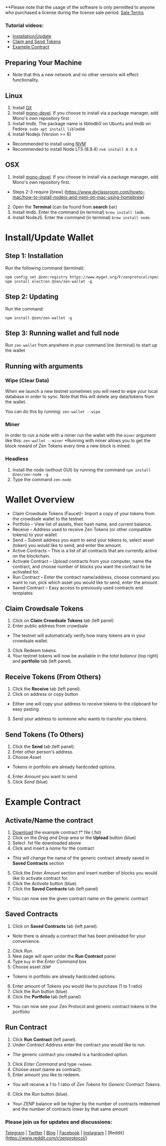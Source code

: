 **Please note that the usage of the software is only permitted to anyone who purchased a license during the license sale period. [Sale Terms](https://www.zenprotocol.com/legal/zen_protocol_token_sale_agreement.pdf)


### Tutorial videos:
* [Installation/Update](https://www.youtube.com/watch?v=tYtMcELj3T0)
* [Claim and Send Tokens](https://www.youtube.com/watch?v=gHU3xg_5Dr8)
* [Example Contract](https://www.youtube.com/watch?v=cjfr7zM2vhU)


## Preparing Your Machine
* Note that this a new network and no other versions will effect functionality.


## Linux

1. Install [Git](https://git-scm.com/book/en/v2/Getting-Started-Installing-Git)
2. Install [mono-devel](http://www.mono-project.com/download). If you choose to install via a package manager, add Mono's own repository first.
3. Install lmdb. The package name is liblmdb0 on Ubuntu and lmdb on Fedora. `sudo apt install liblmdb0`
4. Install Nodejs (Version >= 6)
- Recommended to install using [NVM](https://github.com/creationix/nvm#installation)
- Recommended to install Node LTS (8.9.4) `nvm install 8.9.4`


## OSX

1. Install [mono-devel](http://www.mono-project.com/download). If you choose to install via a package manager, add Mono's own repository first.
* Steps 2-3 require [brew] (https://www.dyclassroom.com/howto-mac/how-to-install-nodejs-and-npm-on-mac-using-homebrew)
2. Open the **Terminal** (can be found from **search** bar)
3. Install lmdb. Enter the command (in terminal) `brew install lmdb`.
4. Install NodeJS. Enter the command (in terminal) `brew install node`.


# Install/Update Wallet

## Step 1: Installation

Run the following command (terminal):
```
npm config set @zen:registry https://www.myget.org/F/zenprotocol/npm/
npm install electron @zen/zen-wallet -g
```

## Step 2: Updating

Run the command:
```
npm install @zen/zen-wallet -g
```

## Step 3: Running wallet and full node

Run `zen-wallet` from anywhere in your command line (terminal) to start  up the wallet

## Running with arguments

### Wipe (Clear Data)
When we launch a new testnet sometimes you will need to wipe your local database in order to sync. Note that this will delete any data/tokens from the wallet.

You can do this by running: `zen-wallet --wipe`

### Miner
In order to run a node with a miner run the wallet with the `miner` argument like this: `zen-wallet --miner`
*Running with miner allows you to get the block reward of Zen Tokens every time a new block is mined.

### Headless
1. Install the node (without GUI) by running the command `npm install @zen/zen-node -g`
2. Type the command `zen-node`

# Wallet Overview

* Claim Crowdsale Tokens (Faucet)- Import a copy of your tokens from the crowdsale wallet to the testnet.
* Portfolio – View list of assets, their hash name, and current balance.
* Receive – Address used to receive Zen Tokens (or other compatible tokens) to your wallet
* Send – Submit address you want to send your tokens to, select asset (token) you would like to send, and enter the amount.
* Active Contracts – This is a list of all contracts that are currently active on the blockchain.
* Activate Contract – Upload contracts from your computer, name the contract, and choose number of blocks you want the contract to be activated for.
* Run Contract – Enter the contract name/address, choose command you want to run, pick which asset you would like to send, enter the amount.
* Saved Contract – Easy access to previously used contracts and templates

## Claim Crowdsale Tokens
1. Click on **Claim Crowdsale Tokens** tab (left panel)
2. Enter public address from crowdsale
* The testnet will automatically verify how many tokens are in your crowdsale wallet.
3. Click Redeem tokens.
4. Your testnet tokens will now be available in the *total balance* (top right) and **portfolio** tab (left panel).


## Receive Tokens (From Others)
1. Click the **Receive** tab (left panel).
2. Click on address or copy button
* Either one will copy your address to receive tokens to the clipboard for easy pasting
3. Send your address to someone who wants to transfer you tokens.

## Send Tokens (To Others)
1. Click the **Send** tab (left panel).
2. Enter other person's address.
3. Choose *Asset*
* Tokens in portfolio are already hardcoded options.
4. Enter *Amount* you want to send
5. Click *Send* (blue)


# Example Contract

## Activate/Name the contract
1. [Download](https://gist.github.com/anonymous/354d2622af0452c19b66908a898aa3be) the example contract f* file (.fst)
2. Click on the *Drag and Drop* area or the **Upload** button (blue)
3. Select .fst file downloaded above
4. Click and insert a *name* for the contract
* This will change the name of the generic contract already saved in **Saved Contracts** section
5. Click the *Enter Amount* section and insert number of blocks you would like to activate contract for.
6. Click the *Activate* button (blue).
7. Click the **Saved Contracts** tab (left panel)
* You can now see the given contract name on the generic contract

## Saved Contracts
1. Click on **Saved Contracts** tab (left panel).
* Note there is already a contract that has been preloaded for your convenience.
2. Click *Run*.
3. New page will open under the **Run Contract** panel
4. Type `buy` in the *Enter Command* box
5. Choose asset `ZENP`
* Tokens in portfolio are already hardcoded options.
6. Enter amount of Tokens you would like to purchase (1 to 1 ratio)
7. Click the *Run* button (blue)
8. Click the **Portfolio** tab (left panel)
* You can now see your Zen Protocol and generic contract tokens in the portfolio

## Run Contract

1. Click **Run Contract** (left panel).
2. Under *Contract Address* enter the contract you would like to run.
* The generic contract you created is a hardcoded option.
3. Click *Enter Command* and type `redeem`.
4. Choose *asset* (same as contract).
5. Enter amount you like to redeem.
* You will receive a 1 to 1 ratio of *Zen Tokens* for *Generic Contract Tokens*.
6. Click the *Run* button (blue).
* Your ZENP balance will be higher by the number of contracts redeemed and the number of contracts lower by that same amount

### Please join us for updates and discussions:

[Telegram](https://t.me/zenprotocol) | [Twitter](https://twitter.com/zen_protocol) | [Blog](https://blog.zenprotocol.com/) | [Facebook](https://www.facebook.com/thezenprotocol) | [Instagram](https://www.instagram.com/zenprotocol/) | [Reddit] (https://www.reddit.com/r/zenprotocol/)
